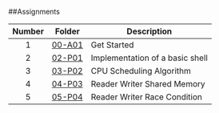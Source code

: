 ##Assignments

| Number | Folder                    | Description           |
| :----: | --------------------------| --------------------- |
|   1    | [00-A01](https://github.com/mabubakkarh/5443-2D-md/tree/main/Assignments/00-A01)                   | Get Started           |
|   2    |[02-P01](https://github.com/mabubakkarh/5143-OS-Md/tree/main/Assignments/02-P01)                    | Implementation of a basic shell|
|   3    | [03-P02](https://github.com/mabubakkarh/5143-OS-Md/tree/main/Assignments/03-P02)                   | CPU Scheduling Algorithm |
|   4    | [04-P03](https://github.com/mabubakkarh/5143-OS-Md/tree/main/Assignments/04-P03)                   | Reader Writer Shared Memory |
|   5    | [05-P04](https://github.com/mabubakkarh/5143-OS-Md/tree/main/Assignments/05-P04)                   | Reader Writer Race Condition |
